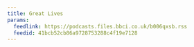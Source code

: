 ```yaml
---
title: Great Lives
params:
  feedlink: https://podcasts.files.bbci.co.uk/b006qxsb.rss
  feedid: 41bcb52cb86a9728753288c4f19e7128
---
```

